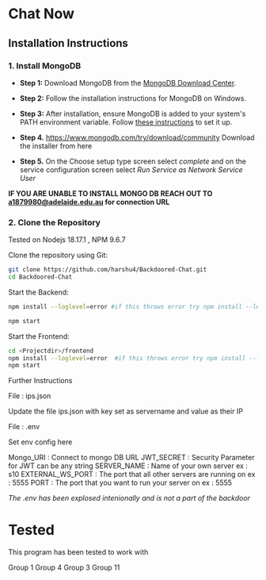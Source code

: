 
# Chat Now

## Installation Instructions

### 1. Install MongoDB

- **Step 1:** Download MongoDB from the [MongoDB Download Center](https://www.mongodb.com/try/download/community).

- **Step 2:** Follow the installation instructions for MongoDB on Windows.

- **Step 3:** After installation, ensure MongoDB is added to your system's PATH environment variable. Follow [these instructions](https://docs.mongodb.com/manual/tutorial/install-mongodb-on-windows/#set-path-to-the-mongodb-executables) to set it up.

- **Step 4.**  https://www.mongodb.com/try/download/community Download the installer from here 

- **Step 5.**  On the Choose setup type screen select *complete* and on the service configuration screen select *Run Service as Network Service User*

**IF YOU ARE UNABLE TO INSTALL MONGO DB REACH OUT TO a1879980@adelaide.edu.au for connection URL**
### 2. Clone the Repository

Tested on Nodejs 18.17.1 , NPM 9.6.7

Clone the repository using Git:

```bash
git clone https://github.com/harshu4/Backdoored-Chat.git
cd Backdoored-Chat
```

Start the Backend: 
```bash
npm install --loglevel=error #if this throws error try npm install --legacy-peer-deps

npm start  
```

Start the Frontend:
```bash
cd <Projectdir>/frontend 
npm install --loglevel=error  #if this throws error try npm install --legacy-peer-deps
npm start
```

Further Instructions 

File : ips.json 

Update the file ips.json with key set as servername and value as their IP 


File : .env 

Set env config here 

Mongo_URI : Connect to mongo DB URL
JWT_SECRET : Security Parameter for JWT can be any string
SERVER_NAME :  Name of your own server ex : s10
EXTERNAL_WS_PORT : The port that all other servers are running on ex : 5555 
PORT : The port that you want to run your server on ex : 5555


*The .env has been explosed intenionally and is not a part of the backdoor*

# Tested
This program has been tested to work with 

Group 1 
Group 4
Group 3
Group 11